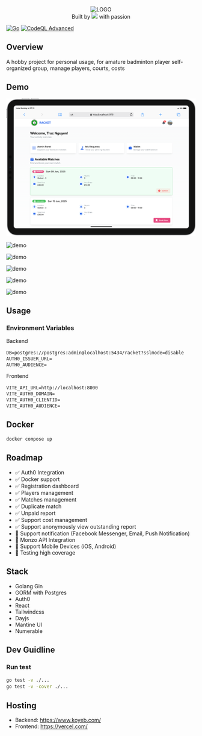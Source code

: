 <div align="center">
  <img height="130" src="art/logo.svg" alt="LOGO" />
  <div style="text-center">Built by <img src="https://raw.githubusercontent.com/stevenrskelton/flag-icon/master/png/16/country-4x3/vn.png"/> with passion</div>
</div>

[![Go](https://github.com/tructn/racket/actions/workflows/go.yml/badge.svg)](https://github.com/tructn/racket/actions/workflows/go.yml) 
[![CodeQL Advanced](https://github.com/tructn/racket/actions/workflows/codeql.yml/badge.svg)](https://github.com/tructn/racket/actions/workflows/codeql.yml)

## Overview
A hobby project for personal usage, for amature badminton player self-organized group, manage players, courts, costs

## Demo

![demo](art/iPad-PRO-11-booking.png "Booking")

![demo](art/iPad-PRO-11-dashboard.png "Dashboard")

![demo](art/iPad-PRO-11-players.png "Players")

![demo](art/iPad-PRO-11-matches.png "Matches")

![demo](art/iPad-PRO-11-mark-as-paid.png "Mark as paid")

![demo](art/iPad-PRO-11-sportcenters.png "Sport Centers")

## Usage
### Environment Variables

Backend
```
DB=postgres://postgres:admin@localhost:5434/racket?sslmode=disable
AUTH0_ISSUER_URL=
AUTH0_AUDIENCE=
```
Frontend
```
VITE_API_URL=http://localhost:8000
VITE_AUTH0_DOMAIN=
VITE_AUTH0_CLIENTID=
VITE_AUTH0_AUDIENCE=
```
## Docker
```bash
docker compose up
```

## Roadmap
- ✅ Auth0 Integration
- ✅ Docker support
- ✅ Registration dashboard  
- ✅ Players management
- ✅ Matches management
- ✅ Duplicate match
- ✅ Unpaid report
- ✅ Support cost management
- ✅ Support anonymously view outstanding report
- 🚧 Support notification (Facebook Messenger, Email, Push Notification)
- 🚧 Monzo API Integration
- 🚧 Support Mobile Devices (iOS, Android)
- 🚧 Testing high coverage

## Stack
- Golang Gin
- GORM with Postgres
- Auth0
- React
- Tailwindcss
- Dayjs
- Mantine UI
- Numerable


## Dev Guidline
### Run test
```bash
go test -v ./...
go test -v -cover ./...
```

## Hosting
- Backend: https://www.koyeb.com/
- Frontend: https://vercel.com/
